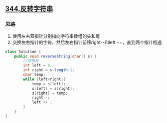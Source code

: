 ## [344.反转字符串](https://leetcode.cn/problems/reverse-string/)

### 思路

1. 使用左右双指针分别指向字符串数组的头和尾
2. 交换左右指针的字符，然后左右指针前移right--和left ++，直到两个指针相遇

```java
class Solution {
    public void reverseString(char[] s) {
        //双指针
        int left = 0;
        int right = s.length-1;
        char temp;
        while (left<right){
            temp = s[left];
            s[left] = s[right];
            s[right] = temp;
            right--;
            left ++ ;
        }
    }
}
```